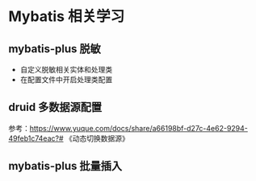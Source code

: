 # Mybatis 相关学习

## mybatis-plus 脱敏

- 自定义脱敏相关实体和处理类
- 在配置文件中开启处理类配置

## druid 多数据源配置
参考：https://www.yuque.com/docs/share/a66198bf-d27c-4e62-9294-49feb1c74eac?# 《动态切换数据源》


## mybatis-plus 批量插入

 